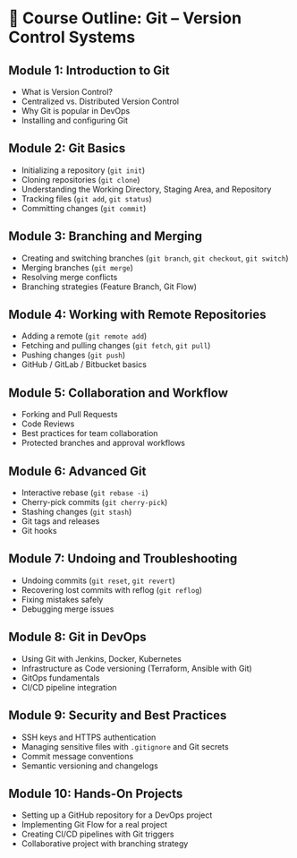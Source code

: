 
# 📘 Course Outline: Git – Version Control Systems

## Module 1: Introduction to Git
- What is Version Control?  
- Centralized vs. Distributed Version Control  
- Why Git is popular in DevOps  
- Installing and configuring Git  

## Module 2: Git Basics
- Initializing a repository (`git init`)  
- Cloning repositories (`git clone`)  
- Understanding the Working Directory, Staging Area, and Repository  
- Tracking files (`git add`, `git status`)  
- Committing changes (`git commit`)  

## Module 3: Branching and Merging
- Creating and switching branches (`git branch`, `git checkout`, `git switch`)  
- Merging branches (`git merge`)  
- Resolving merge conflicts  
- Branching strategies (Feature Branch, Git Flow)  

## Module 4: Working with Remote Repositories
- Adding a remote (`git remote add`)  
- Fetching and pulling changes (`git fetch`, `git pull`)  
- Pushing changes (`git push`)  
- GitHub / GitLab / Bitbucket basics  

## Module 5: Collaboration and Workflow
- Forking and Pull Requests  
- Code Reviews  
- Best practices for team collaboration  
- Protected branches and approval workflows  

## Module 6: Advanced Git
- Interactive rebase (`git rebase -i`)  
- Cherry-pick commits (`git cherry-pick`)  
- Stashing changes (`git stash`)  
- Git tags and releases  
- Git hooks  

## Module 7: Undoing and Troubleshooting
- Undoing commits (`git reset`, `git revert`)  
- Recovering lost commits with reflog (`git reflog`)  
- Fixing mistakes safely  
- Debugging merge issues  

## Module 8: Git in DevOps
- Using Git with Jenkins, Docker, Kubernetes  
- Infrastructure as Code versioning (Terraform, Ansible with Git)  
- GitOps fundamentals  
- CI/CD pipeline integration  

## Module 9: Security and Best Practices
- SSH keys and HTTPS authentication  
- Managing sensitive files with `.gitignore` and Git secrets  
- Commit message conventions  
- Semantic versioning and changelogs  

## Module 10: Hands-On Projects
- Setting up a GitHub repository for a DevOps project  
- Implementing Git Flow for a real project  
- Creating CI/CD pipelines with Git triggers  
- Collaborative project with branching strategy  
